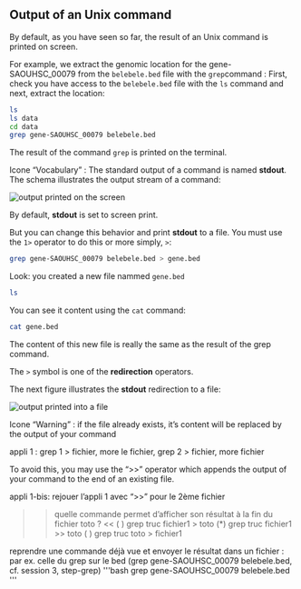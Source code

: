 ## Output of an Unix command

By default, as you have seen so far, the result of an Unix command is printed on screen.

For example, we extract the genomic location for the gene-SAOUHSC_00079 from the `belebele.bed` file with the `grep`command :
First, check you have access to the `belebele.bed` file with the `ls` command and next, extract the location:
```bash
ls
ls data
cd data
grep gene-SAOUHSC_00079 belebele.bed
```
The result of the command `grep` is printed on the terminal. 

Icone “Vocabulary” : The standard output of a command is named **stdout**. 
The schema illustrates the output stream of a command:

![output printed on the screen](./assets/stream_out.png)

By default, **stdout** is set to screen print. 

But you can change this behavior and print **stdout** to a file. 
You must use the `1>` operator to do this or more simply, `>`:

```bash
grep gene-SAOUHSC_00079 belebele.bed > gene.bed
```

Look: you created a new file nammed `gene.bed`
```bash
ls
```
You can see it content using the `cat` command:
```bash
cat gene.bed
```
The content of this new file is really the same as the result of the grep command.

The `>` symbol is one of the **redirection** operators.

The next figure illustrates the **stdout** redirection to a file:

![output printed into a file](./assets/stream_outfile.png)


Icone “Warning” : if the file already exists, it’s content will be replaced by the output of your command

appli 1 : grep 1 > fichier, more le fichier, grep 2 > fichier, more fichier

To avoid this, you may use the “>>” operator which appends the output of your command to the end of an existing file.

appli 1-bis: rejouer l’appli 1 avec “>>” pour le 2ème fichier

>> quelle commande permet d’afficher son résultat à la fin du fichier toto ? <<
( ) grep truc fichier1 > toto
(*) grep truc fichier1 >> toto
( ) grep truc toto > fichier1

reprendre une commande déjà vue et envoyer le résultat dans un fichier : 
par ex. celle du grep sur le bed (grep gene-SAOUHSC_00079 belebele.bed, cf. session 3, step-grep)
'''bash
grep gene-SAOUHSC_00079 belebele.bed
'''
